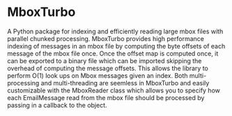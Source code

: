# MboxTurbo
A Python package for indexing and efficiently reading large mbox files with parallel chunked processing. MboxTurbo provides high performance
indexing of messages in an mbox file by computing the byte offsets of each message of the mbox file once. Once the offset map is computed once,
it can be exported to a binary file which can be imported skipping the overhead of computing the message offsets. This allows the library to perform O(1) look ups on Mbox messages given an index. Both multi-processing and multi-threading are seemless in MboxTurbo and easily customizable with the MboxReader class which allows you to specify how each EmailMessage read from the mbox file should be processed by passing in a callback to the object. 


  
